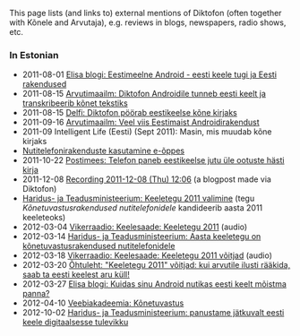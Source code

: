 This page lists (and links to) external mentions of Diktofon (often together with Kõnele and Arvutaja), e.g. reviews in blogs, newspapers, radio shows, etc.

### In Estonian ###

  * 2011-08-01 [Elisa blogi: Eestimeelne Android - eesti keele tugi ja Eesti rakendused](http://www.elisa.ee/et/Eraklient/Blogi/s/62/eestimeelne-android-eesti-keele-tugi-ja-eesti-rakendused)
  * 2011-08-15 [Arvutimaailm: Diktofon Androidile tunneb eesti keelt ja transkribeerib kõnet tekstiks](http://www.am.ee/node/2316)
  * 2011-08-15 [Delfi: Diktofon pöörab eestikeelse kõne kirjaks](http://www.delfi.ee/news/paevauudised/eeesti/diktofon-poorab-eestikeelse-kone-kirjaks.d?id=55768784)
  * 2011-09-16 [Arvutimaailm: Veel viis Eestimaist Androidirakendust](http://www.am.ee/node/2351)
  * 2011-09 Intelligent Life (Eesti) (Sept 2011): Masin, mis muudab kõne kirjaks
  * [Nutitelefonirakenduste kasutamine e-õppes](http://www.etu.ut.ee/sugis-2011/nutitelefonirakendused/)
  * 2011-10-22 [Postimees: Telefon paneb eestikeelse jutu üle ootuste hästi kirja](http://www.postimees.ee/607184/telefon-paneb-eestikeelse-jutu-ule-ootuste-hasti-kirja/)
  * 2011-12-08 [Recording 2011-12-08 (Thu) 12:06](http://indigoaalane.blogspot.com/2011/12/recording-2011-12-08-thu-1206.html) (a blogpost made via Diktofon)
  * [Haridus- ja Teadusministeerium: Keeletegu 2011 valimine](http://www.hm.ee/index.php?0512186) (tegu _Kõnetuvastusrakendused nutitelefonidele_ kandideerib aasta 2011 keeleteoks)
  * 2012-03-04 [Vikerraadio: Keelesaade: Keeletegu 2011](http://vikerraadio.err.ee/helid?main_id=1754121) (audio)
  * 2012-03-14 [Haridus- ja Teadusministeerium: Aasta keeletegu on kõnetuvastusrakendused nutitelefonidele](http://www.hm.ee/index.php?0512863)
  * 2012-03-18 [Vikerraadio: Keelesaade: Keeletegu 2011 võitjad](http://vikerraadio.err.ee/saade/keelesaade/3393) (audio)
  * 2012-03-20 [Õhtuleht: "Keeletegu 2011" võitjad: kui arvutile ilusti rääkida, saab ta eesti keelest aru küll!](http://www.ohtuleht.ee/469434)
  * 2012-03-27 [Elisa blogi: Kuidas sinu Android nutikas eesti keelt mõistma panna?](http://www.elisa.ee/et/Eraklient/Blogi/s/104/kuidas-sinu-android-nutikas-eesti-keelt-moistma-panna)
  * 2012-04-10 [Veebiakadeemia: Kõnetuvastus](http://veebiakadeemia.ee/puramiidi-tipus/konetuvastus/)
  * 2012-10-02 [Haridus- ja Teadusministeerium: panustame jätkuvalt eesti keele digitaalsesse tulevikku](http://valitsus.ee/et/uudised/pressiteated/haridus-ja-teadusministeerium/72342/haridus-ja-teadusministeerium-panustame-jatkuvalt-eesti-keele-digitaalsesse-tulevikku)